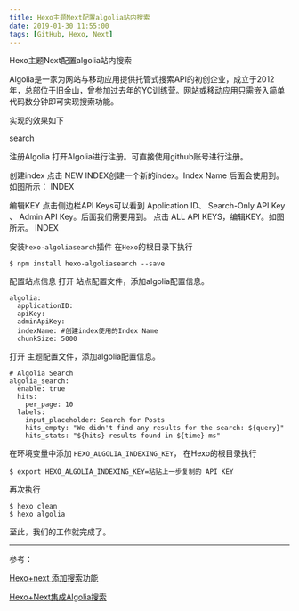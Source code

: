 ```yaml
---
title: Hexo主题Next配置algolia站内搜索
date: 2019-01-30 11:55:00
tags: [GitHub, Hexo, Next]
---
```



Hexo主题Next配置algolia站内搜索

<!--more-->

Algolia是一家为网站与移动应用提供托管式搜索API的初创企业，成立于2012年，总部位于旧金山，曾参加过去年的YC训练营。网站或移动应用只需嵌入简单代码数分钟即可实现搜索功能。

实现的效果如下

search

注册Algolia
打开Algolia进行注册。可直接使用github账号进行注册。

创建index
点击 NEW INDEX创建一个新的index。Index Name 后面会使用到。如图所示：
INDEX

编辑KEY
点击侧边栏API Keys可以看到 Application ID、 Search-Only API Key 、 Admin API Key。后面我们需要用到。 点击 ALL API KEYS，编辑KEY。如图所示。
INDEX

安装`hexo-algoliasearch`插件
在`Hexo`的根目录下执行
```
$ npm install hexo-algoliasearch --save
```
配置站点信息
打开 站点配置文件，添加algolia配置信息。
```
algolia:
  applicationID: 
  apiKey: 
  adminApiKey: 
  indexName: #创建index使用的Index Name
  chunkSize: 5000
```
打开 主题配置文件，添加algolia配置信息。
```
# Algolia Search
algolia_search:
  enable: true
  hits:
    per_page: 10
  labels:
    input_placeholder: Search for Posts
    hits_empty: "We didn't find any results for the search: ${query}"
    hits_stats: "${hits} results found in ${time} ms"
```
在环境变量中添加 `HEXO_ALGOLIA_INDEXING_KEY`， 在Hexo的根目录执行
```
$ export HEXO_ALGOLIA_INDEXING_KEY=粘贴上一步复制的 API KEY
```
再次执行
```
$ hexo clean
$ hexo algolia
```
至此，我们的工作就完成了。

---

参考：

[Hexo+next 添加搜索功能](http://sophieb.cn/hexo/build-blog-hexo-next-algolia/)

[Hexo+Next集成Algolia搜索](http://www.qingpingshan.com/m/view.php?aid=386198)